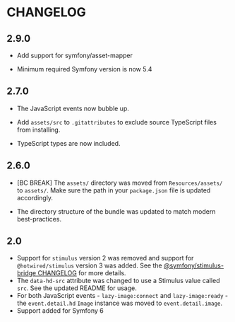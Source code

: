 # CHANGELOG

## 2.9.0

-   Add support for symfony/asset-mapper

-   Minimum required Symfony version is now 5.4

## 2.7.0

-   The JavaScript events now bubble up.

-   Add `assets/src` to `.gitattributes` to exclude source TypeScript files from
    installing.

-   TypeScript types are now included.

## 2.6.0

-   [BC BREAK] The `assets/` directory was moved from `Resources/assets/` to `assets/`. Make
    sure the path in your `package.json` file is updated accordingly.

-   The directory structure of the bundle was updated to match modern best-practices.

## 2.0

-   Support for `stimulus` version 2 was removed and support for `@hotwired/stimulus`
    version 3 was added. See the [@symfony/stimulus-bridge CHANGELOG](https://github.com/symfony/stimulus-bridge/blob/main/CHANGELOG.md#300)
    for more details.
-   The `data-hd-src` attribute was changed to use a Stimulus value called `src`. See the
    updated README for usage.
-   For both JavaScript events - `lazy-image:connect` and `lazy-image:ready` -
    the `event.detail.hd` `Image` instance was moved to `event.detail.image`.
-   Support added for Symfony 6
